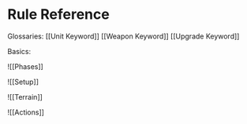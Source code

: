 # Rule Reference
Glossaries:
[[Unit Keyword]]	[[Weapon Keyword]]	[[Upgrade Keyword]]

Basics:

![[Phases]]

![[Setup]]

![[Terrain]]

![[Actions]]
